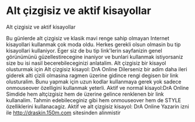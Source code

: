 # Alt çizgisiz ve aktif kisayollar


Alt çizgisiz ve aktif kisayollar



 Bu günlerde alt çizgisiz ve klasik mavi renge sahip olmayan Internet kisayollari kullanmak çok moda oldu. Herkes gerekli olsun olmasin bu tip kisayollari kullaniyor. Eger siz de bu tip link'lerin sayfanizin genel görünümünü güzellestirecegine inaniyor ve bunlari kullanmak istiyorsaniz size bu isi nasil becerebileceginizi anlatalim.                 Alt çizgisiz bir kisayol olusturmak için              Alt çizgisiz kisayol: DrA Online               Dilerseniz bir adim daha ileri giderek alti çizili olmasina ragmen üzerine gidince rengi degisen bir link olusturalim. Bunu yapmak için uzun kodlar kullanmaya gerek yok sadece onmouseover özelligini kullanmak yeterli.                  Aktif ve normal kisayol:DrA Online              Simdide hem altçizgisiz hem de üzerine gelince renklenen bir link kullanalim. Tahmin edebileceginiz gibi hem onmouseover hem de STYLE özelliklerini kullanacagiz.                Aktif ve alt çizgisiz kisayol: DrA Online              Yazarin izni ile http://draskin.150m.com sitesinden alinmistir




